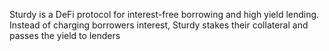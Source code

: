 Sturdy is a DeFi protocol for interest-free borrowing and high yield lending. Instead of charging borrowers interest, Sturdy stakes their collateral and passes the yield to lenders 